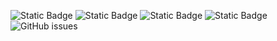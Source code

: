 ![Static Badge](https://img.shields.io/badge/blacklists-60-000000) ![Static Badge](https://img.shields.io/badge/blacklisted-3169627-cc0000) ![Static Badge](https://img.shields.io/badge/whitelisted-2244-00CC00) ![Static Badge](https://img.shields.io/badge/streaming_blacklist-28107-000000) ![GitHub issues](https://img.shields.io/github/issues/fabriziosalmi/blacklists)
